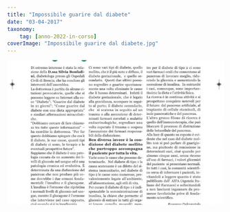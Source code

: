 ```yaml
---
title: "Impossibile guarire dal diabete"
date: "03-04-2017"
taxonomy: 
    tag: [anno-2022-in-corso]
coverImage: "Impossibile guarire dal diabete.jpg"
---
```


![Impossibile guarire dal diabete](images/Impossibile%20guarire%20dal%20diabete.jpg)
